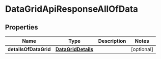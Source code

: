 

# DataGridApiResponseAllOfData


## Properties

| Name | Type | Description | Notes |
|------------ | ------------- | ------------- | -------------|
|**detailsOfDataGrid** | [**DataGridDetails**](DataGridDetails.md) |  |  [optional] |



